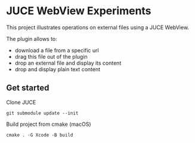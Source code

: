 # JUCE WebView Experiments

This project illustrates operations on external files using a JUCE WebView.

The plugin allows to:
- download a file from a specific url
- drag this file out of the plugin
- drop an external file and display its content
- drop and display plain text content

## Get started

Clone JUCE
```
git submodule update --init
```

Build project from cmake (macOS)
```
cmake . -G Xcode -B build
```
